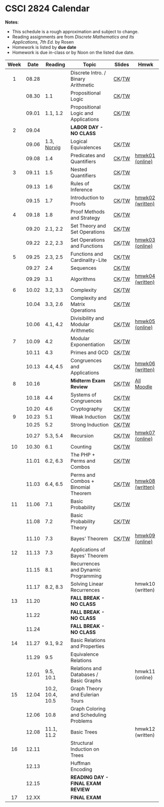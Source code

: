 # CSCI 2824 Calendar

**Notes**:
- This schedule is a rough approximation and subject to change.
- Reading assignments are from _Discrete Mathematics and Its Applications, 7th Ed._ by Rosen 
- Homework is listed by **due date**
- Homework is due in-class or by Noon on the listed due date. 

| Week   | Date         | Reading         |                   Topic             	  | Slides      | Hmwk  	      | 
|:------:|:------------:| ----------------| ------------------------------------------|-------------|-----------------|
| 1      | 08.28        |                 | Discrete Intro. / Binary Arithmetic       |	[CK](https://goo.gl/bRwo3q)/[TW](https://drive.google.com/open?id=0BzfIQ3K44Vk4NmcwdzYzSGtqV1E) |			      | 
|        | 08.30        | 1.1             | Propositional Logic 					  |	[CK](https://www.cs.colorado.edu/~ketelsen/files/courses/csci2824/slides/lesson02.pdf)/[TW](https://goo.gl/DMjWb8)		    |  | 
|        | 09.01        | 1.1, 1.2        | Propositional Logic and Applications      |	[CK](https://goo.gl/P9THMW)/[TW](https://goo.gl/3p5cc2)		    |	     		  | 
| 2      | 09.04        |                 | **LABOR DAY - NO CLASS**                  |			    |		     	  | 
|        | 09.06        | 1.3, [Norvig](http://norvig.com/sudoku.html)             | Logical Equivalences                      |	[CK](https://goo.gl/i2qDAQ)/[TW](https://goo.gl/3p5cc2)  |			      | 
|        | 09.08        | 1.4             | Predicates and Quantifiers                |	[CK](https://goo.gl/fGexTu)/[TW](https://goo.gl/RxP6WN)		    | [hmwk01 (online)](https://moodle.cs.colorado.edu/mod/quiz/view.php?id=14500) | 
| 3      | 09.11        | 1.5             | Nested Quantifiers			              |	[CK](https://goo.gl/SQ28ow)/[TW](https://goo.gl/eX4P4r)		    |          		  | 
|        | 09.13        | 1.6             | Rules of Inference		                  |	[CK](https://goo.gl/aKUXGF)/[TW](https://goo.gl/en6Pmh)	    |			      | 
|        | 09.15        | 1.7             | Introduction to Proofs 	                  |	[CK](https://goo.gl/TgGjuj)/[TW](https://goo.gl/Y8LdxS)		    | [hmwk02 (written)](https://piazza.com/class_profile/get_resource/j6pcg3q79jl3c7/j7bzf3hxku56om)| 
| 4      | 09.18        | 1.8             | Proof Methods and Strategy 	              |	[CK](https://goo.gl/GubhfF)/[TW](https://goo.gl/iq38iA)		    |			      | 
|        | 09.20        | 2.1, 2.2        | Set Theory and Set Operations	 	      |	[CK](https://goo.gl/V3EhBC)/[TW](https://goo.gl/escQYc)		    |			      | 
|        | 09.22        | 2.2, 2.3        | Set Operations and Functions      		  |	[CK](https://goo.gl/c5USdt)/[TW](https://goo.gl/8nxbsC)		    | [hmwk03 (online)](https://moodle.cs.colorado.edu/mod/quiz/view.php?id=14508) | 
| 5      | 09.25        | 2.3, 2.5        | Functions and Cardinality-Lite 	 		  |	[CK](https://goo.gl/ff9Mya)/[TW](https://goo.gl/qnsjtY)		    |			      | 
|        | 09.27        | 2.4             | Sequences 						  		  |	[CK](https://goo.gl/JRfJBi)/[TW](https://goo.gl/AcRxbD)		    |			      | 
|        | 09.29        | 3.1             | Algorithms 						  		  |	[CK](https://goo.gl/aD4WEF)/[TW](https://goo.gl/Ssc9CS)		    | [hmwk04 (written)](https://piazza.com/class_profile/get_resource/j6pcg3q79jl3c7/j7vzzbtcn2r4aw)| 
| 6      | 10.02        | 3.2, 3.3        | Complexity			                      |	[CK](https://goo.gl/3zatBf)/[TW](https://goo.gl/fhC1KQ)		    |			      | 
|        | 10.04        | 3.3, 2.6        | Complexity and Matrix Operations          |	[CK](https://goo.gl/QCfr4y)/[TW](https://goo.gl/xxv8SC)		    |			      | 
|        | 10.06        | 4.1, 4.2        | Divisibility and Modular Arithmetic		  |	[CK](https://goo.gl/Ynz7Dx)/[TW](https://goo.gl/9H7WJv)		    | [hmwk05 (online)](https://moodle.cs.colorado.edu/mod/quiz/view.php?id=14509) | 
| 7      | 10.09        | 4.2             | Modular Exponentiation                    |	[CK](https://goo.gl/6JTeWM)/[TW](https://goo.gl/iuVhu1)		    |			      | 
|        | 10.11        | 4.3             | Primes and GCD 							  |	[CK](https://goo.gl/zKhyYx)/[TW](https://goo.gl/vrYz6Y)		    |			      | 
|        | 10.13        | 4.4, 4.5        | Congruences and Applications              |	[CK](https://goo.gl/BHEfTg)/[TW](https://goo.gl/UH9eQi)		    | [hmwk06 (written)](https://piazza.com/class_profile/get_resource/j6pcg3q79jl3c7/j8g23g0bs7m6xk)| 
| 8      | 10.16        |                 | **Midterm Exam Review**                   |	[CK](https://www.cs.colorado.edu/~ketelsen/files/courses/csci2824/slides/2824MidtermReview.pdf)/[TW](https://goo.gl/DRxUyQ)		    |	[All Moodle](https://moodle.cs.colorado.edu/mod/quiz/view.php?id=17068)		      | 
|        | 10.18        | 4.4             | Systems of Congruences 					  |	[CK](https://goo.gl/guDtfe)/[TW](https://goo.gl/mq6tjJ)		    |			      | 
|        | 10.20        | 4.6             | Cryptography                              |	[CK](https://www.cs.colorado.edu/~ketelsen/files/courses/csci2824/slides/lesson22.pdf)/[TW](https://goo.gl/8gW28L)		    |       	      | 
| 9      | 10.23        | 5.1             | Weak Induction                            |	[CK](https://goo.gl/JpHC53)/[TW](https://goo.gl/XFhKHY)		    |			      | 
|        | 10.25        | 5.2             | Strong Induction 						  	    |	[CK](https://goo.gl/tBZ1o3)/[TW](https://goo.gl/f9BNBV)		      | | 
|        | 10.27        | 5.3, 5.4        | Recursion 								  |	[CK](https://www.cs.colorado.edu/~ketelsen/files/courses/csci2824/slides/lesson25.pdf)/[TW](https://goo.gl/RXm2wV)		    | [hmwk07 (online)](https://moodle.cs.colorado.edu/mod/quiz/view.php?id=14510) | 
| 10     | 10.30        | 6.1             | Counting  		                          |	[CK](https://goo.gl/phuP7j)/[TW](https://goo.gl/smoTXw)		    |			      | 
|        | 11.01        | 6.2, 6.3        | The PHP + Perms and Combos                |	[CK](https://goo.gl/V43GQK)/[TW](https://goo.gl/TjBnox)		    |			      | 
|        | 11.03        | 6.4, 6.5  	  | Perms and Combos + Binomial Theorem       |	[CK](https://goo.gl/iN8XwA)/[TW](https://goo.gl/cmv5M1)		    | [hmwk08 (written)](https://piazza.com/class_profile/get_resource/j6pcg3q79jl3c7/j9aauiodmsj7s)| 
| 11     | 11.06        | 7.1             | Basic Probability                         |	[CK](https://goo.gl/96Nddx)/[TW](https://goo.gl/pTevbm)		    |			      | 
|        | 11.08        | 7.2             | Basic Probability Theory		          |	[CK](https://goo.gl/faykY7)/[TW](https://goo.gl/fLVBbX)		    |			      | 
|        | 11.10        | 7.3             | Bayes' Theorem                            |	[CK](https://goo.gl/CGNT1e)/[TW](https://goo.gl/aMJ26t)		    | [hmwk09 (online)](https://moodle.cs.colorado.edu/mod/quiz/view.php?id=14511) | 
| 12     | 11.13        | 7.3             | Applications of Bayes' Theorem            |			    |			      | 
|        | 11.15        | 8.1             | Recurrences and Dynamic Programming	      |			    |			      | 
|        | 11.17        | 8.2, 8.3        | Solving Linear Recurrences		          |			    | hmwk10 (written)| 
| 13     | 11.20        |                 | **FALL BREAK - NO CLASS**                 |			    |			      | 
|        | 11.22        |                 | **FALL BREAK - NO CLASS**                 |			    |			      | 
|        | 11.24        |                 | **FALL BREAK - NO CLASS**                 |			    |			      | 
| 14     | 11.27        | 9.1, 9.2        | Basic Relations and Properties 			  |			    |			      | 
|        | 11.29        | 9.5             | Equivalence Relations                     |			    |			      | 
|        | 12.01        | 9.5, 10.1       | Relations and Databases / Basic Graphs    |			    | hmwk11 (online) | 
| 15     | 12.04        | 10.2, 10.4, 10.5| Graph Theory and Eulerian Tours           |			    |			      | 
|        | 12.06        | 10.8            | Graph Coloring and Scheduling Problems    |			    |			      | 
|        | 12.08        | 11.1, 11.2      | Basic Trees                               |			    | hmwk12 (written)| 
| 16     | 12.11        |                 | Structural Induction on Trees             |			    |			      | 
|        | 12.13        |                 | Huffman Encoding                          |			    |			      | 
|        | 12.15        |                 | **READING DAY - FINAL EXAM REVIEW**	      |			    |			      | 
| 17     | 12.XX        |                 | **FINAL EXAM**                            |			    |			      | 
